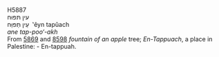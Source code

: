 <body>
  <p>H5887<br>  עין תּפּוּח  <br> עֵין תַּּפּוַּח  ‎  ‛êyn tapûach  <br><i>ane</i> <i>tap-poo‘-akh </i><br>From <a href="h5869.htm">5869</a> and <a href="h8598.htm">8598</a>  <i>fountain</i> <i>of</i> <i>an</i> <i>apple</i> tree; <i>En-Tappuach</i>, a place in Palestine: - En-tappuah.<br></p>
 </body>